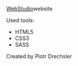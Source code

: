 [WebStudio](https://piotrdrechsler.github.io/goit-markup-hw-08/)website

Used tools:
  - HTML5
  - CSS3
  - SASS

Created by Piotr Drechsler
